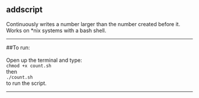 ## addscript
Continuously writes a number larger than the number created before it. Works on *nix systems with a bash shell.

---

##To run: <br>
<br>
Open up the terminal and type:<br>
`chmod +x count.sh` <br>
then <br>
`./count.sh`<br>
to run the script.<br>

---

